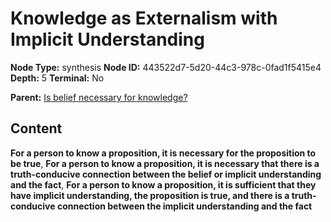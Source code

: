 # Knowledge as Externalism with Implicit Understanding

**Node Type:** synthesis
**Node ID:** 443522d7-5d20-44c3-978c-0fad1f5415e4
**Depth:** 5
**Terminal:** No

**Parent:** [Is belief necessary for knowledge?](is-belief-necessary-for-knowledge-antithesis-9e92d8eb-7a17-476a-b291-924f4a387c66.md)

## Content

**For a person to know a proposition, it is necessary for the proposition to be true**, **For a person to know a proposition, it is necessary that there is a truth-conducive connection between the belief or implicit understanding and the fact**, **For a person to know a proposition, it is sufficient that they have implicit understanding, the proposition is true, and there is a truth-conducive connection between the implicit understanding and the fact**
